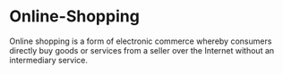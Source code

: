 Online-Shopping
===============

Online shopping is a form of electronic commerce whereby consumers directly buy goods or services from a seller over the Internet without an intermediary service.